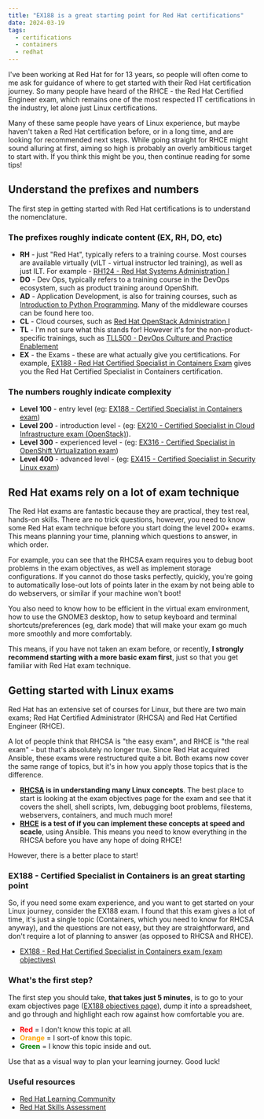 ```yaml
---
title: "EX188 is a great starting point for Red Hat certifications"
date: 2024-03-19
tags:
  - certifications
  - containers
  - redhat
---
```

I've been working at Red Hat for for 13 years, so people will often come to me ask for guidance of where to get started with their Red Hat certification journey. So many people have heard of the RHCE - the Red Hat Certified Engineer exam, which remains one of the most respected IT certifications in the industry, let alone just Linux certifications. 

Many of these same people have years of Linux experience, but maybe haven't taken a Red Hat certification before, or in a long time, and are looking for recommended next steps. While going straight for RHCE might sound alluring at first, aiming so high is probably an overly ambitious target to start with. If you think this might be you, then continue reading for some tips! 

## Understand the prefixes and numbers

The first step in getting started with Red Hat certifications is to understand the nomenclature.

### The prefixes roughly indicate content (EX, RH, DO, etc)

* **RH** - just "Red Hat", typically refers to a training course. Most courses are available virtually (vILT - virtual instructor led training), as well as just ILT. For example - [RH124 - Red Hat Systems Administration I](https://www.redhat.com/en/services/training/rh124-red-hat-system-administration-i)
* **DO** - Dev Ops, typically refers to a training course in the DevOps ecosystem, such as product training around OpenShift.
* **AD** - Application Development, is also for training courses, such as [Introduction to Python Programming](https://www.redhat.com/en/services/training/ad141-red-hat-training-presents-introduction-to-python-programming). Many of the middleware courses can be found here too.
* **CL** - Cloud courses, such as [Red Hat OpenStack Administration I](https://www.redhat.com/en/services/training/cl110-red-hat-openstack-administration-i)
* **TL** - I'm not sure what this stands for! However it's for the non-product-specific trainings, such as [TLL500 - DevOps Culture and Practice Enablement](https://www.redhat.com/en/services/training/tl500-devops-culture-and-practice-enablement)
* **EX** - the Exams - these are what actually give you certifications. For example, [EX188 - Red Hat Certified Specialist in Containers Exam](https://www.redhat.com/en/services/training/ex188-red-hat-certified-specialist-containers-exam) gives you the Red Hat Certified Specialist in Containers certification.

### The numbers roughly indicate complexity

* **Level 100** - entry level (eg: [EX188 - Certified Specialist in Containers exam](https://www.redhat.com/en/services/training/ex188-red-hat-certified-specialist-containers-exam))
* **Level 200** - introduction level - (eg: [EX210 - Certified Specialist in Cloud Infrastructure exam (OpenStack)](https://www.redhat.com/en/services/training/ex210-red-hat-certified-system-administrator-red-hat-openstack-exam)).
* **Level 300** - experienced level - (eg: [EX316 - Certified Specialist in OpenShift Virtualization exam](https://www.redhat.com/en/services/training/red-hat-certified-specialist-openshift-virtualization-ex316))
* **Level 400** - advanced level - (eg: [EX415 - Certified Specialist in Security Linux exam](https://www.redhat.com/en/services/training/ex415-red-hat-certified-specialist-security-linux-exam))

## Red Hat exams rely on a lot of exam technique

The Red Hat exams are fantastic because they are practical, they test real, hands-on skills. There are no trick questions, however, you need to know some Red Hat exam technique before you start doing the level 200+ exams. This means planning your time, planning which questions to answer, in which order.

For example, you can see that the RHCSA exam requires you to debug boot problems in the exam objectives, as well as implement storage configurations. If you cannot do those tasks perfectly, quickly, you're going to automatically lose-out lots of points later in the exam by not being able to do webservers, or similar if your machine won't boot!

You also need to know how to be efficient in the virtual exam environment, how to use the GNOME3 desktop, how to setup keyboard and terminal shortcuts/preferences (eg, dark mode) that will make your exam go much more smoothly and more comfortably.

This means, if you have not taken an exam before, or recently, **I strongly recommend starting with a more basic exam first**, just so that you get familiar with Red Hat exam technique. 

## Getting started with Linux exams

Red Hat has an extensive set of courses for Linux, but there are two main exams; Red Hat Certified Administrator (RHCSA) and Red Hat Certified Engineer (RHCE).

A lot of people think that RHCSA is "the easy exam", and RHCE is "the real exam" - but that's absolutely no longer true. Since Red Hat acquired Ansible, these exams were restructured quite a bit. Both exams now cover the same range of topics, but it's in how you apply those topics that is the difference.

* **[RHCSA](https://www.redhat.com/en/services/training/ex200-red-hat-certified-system-administrator-rhcsa-exam?section=objectives) is in understanding many Linux concepts**. The best place to start is looking at the exam objectives page for the exam and see that it covers the shell, shell scripts, lvm, debugging boot problems, filestems, webservers, containers, and much much more!
* **[RHCE](https://www.redhat.com/en/services/training/ex294-red-hat-certified-engineer-rhce-exam-red-hat-enterprise-linux-9) is a test of if you can implement these concepts at speed and scacle**, using Ansible. This means you need to know everything in the RHCSA before you have any hope of doing RHCE!

However, there is a better place to start!

### EX188 - Certified Specialist in Containers is an great starting point

So, if you need some exam experience, and you want to get started on your Linux journey, consider the EX188 exam. I found that this exam gives a lot of time, it's just a single topic (Containers, which you need to know for RHCSA anyway), and the questions are not easy, but they are straightforward, and don't require a lot of planning to answer (as opposed to RHCSA and RHCE). 

* [EX188 - Red Hat Certified Specialist in Containers exam (exam objectives)](https://www.redhat.com/en/services/training/ex188-red-hat-certified-specialist-containers-exam?section=objectives)

### What's the first step?
The first step you should take, **that takes just 5 minutes**, is to go to your exam objectives page ([EX188 objectives page](https://www.redhat.com/en/services/training/ex188-red-hat-certified-specialist-containers-exam?section=objectives)), dump it into a spreadsheet, and go through and highlight each row against how comfortable you are. 

* <strong style = "color:red">Red</strong> = I don't know this topic at all.
* <strong style = "color:orange">Orange</strong> = I sort-of know this topic.
* <strong style = "color:green">Green</strong> = I know this topic inside and out.

Use that as a visual way to plan your learning journey. Good luck!

### Useful resources

* [Red Hat Learning Community](https://learn.redhat.com/)
* [Red Hat Skills Assessment](https://skills.ole.redhat.com/en)
